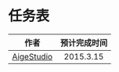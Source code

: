 # 任务表
| 作者           |      预计完成时间    |
| ------------- |:-------------:| 
|  [AigeStudio](https://github.com/AigeStudio) |   2015.3.15 |    









